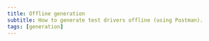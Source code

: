 ```yaml
---
title: Offline generation
subtitle: How to generate test drivers offline (using Postman).
tags: [generation]
---
```


